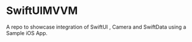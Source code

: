 # SwiftUIMVVM
A repo to showcase integration of SwiftUI , Camera and SwiftData using a Sample iOS App.
